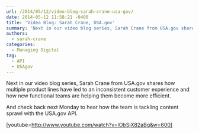```yaml
---
url: /2014/05/12/video-blog-sarah-crane-usa-gov/
date: 2014-05-12 11:58:21 -0400
title: 'Video Blog: Sarah Crane, USA.gov'
summary: 'Next in our video blog series, Sarah Crane from USA.gov shares&nbsp;how multiple&nbsp;product lines have led to an inconsistent customer experience and&nbsp;how new functional teams are helping them become more efficient. And check back next Monday&nbsp;to hear how&nbsp;the team is tackling content sprawl with the USA.gov API. [youtube=http://www.youtube.com/watch?v=lObSjX82aBg&amp;amp;w=600]'
authors:
  - sarah-crane
categories:
  - Managing Digital
tag:
  - API
  - USAgov
---
```


Next in our video blog series, Sarah Crane from USA.gov shares how multiple product lines have led to an inconsistent customer experience and how new functional teams are helping them become more efficient.

And check back next Monday to hear how the team is tackling content sprawl with the USA.gov API.

[youtube=http://www.youtube.com/watch?v=lObSjX82aBg&w=600]